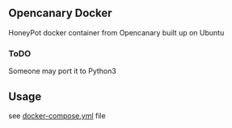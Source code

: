 ## Opencanary Docker
HoneyPot docker container from Opencanary built up on Ubuntu

### ToDO
Someone may port it to Python3

## Usage
see [docker-compose.yml](docker-compose.yml) file
